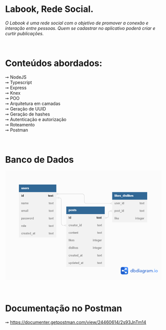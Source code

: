 # Labook, Rede Social.

_O Labook é uma rede social com o objetivo de promover a conexão e interação entre pessoas. Quem se cadastrar no aplicativo poderá criar e curtir publicações._

<br>

# Conteúdos abordados:
➙ NodeJS
<br>
➙ Typescript
<br>
➙ Express
<br>
➙ Knex
<br>
➙ POO
<br>
➙ Arquitetura em camadas
<br>
➙ Geração de UUID
<br>
➙ Geração de hashes
<br>
➙ Autenticação e autorização
<br>
➙ Roteamento
<br>
➙ Postman

<br>

# Banco de Dados

![](/src/assets/labook.png)



<br>

# Documentação no Postman

➙ https://documenter.getpostman.com/view/24460614/2s93JnTm14
